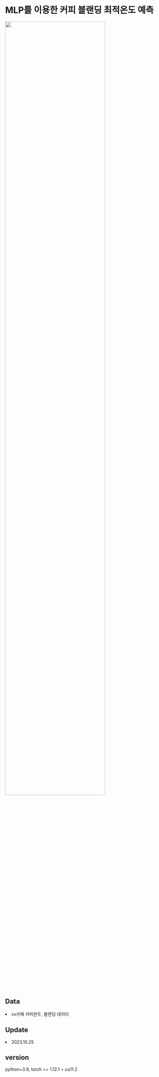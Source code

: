 <h1>MLP를 이용한 커피 블랜딩 최적온도 예측</h1>
<img src = https://github.com/now1256/Seminar/assets/94968792/99b10293-cd6a-446b-b0bf-1dc26888e385 width=80% height=auto>
<h2>Data</h2>
<li> xx카페 커피원두, 블렌딩 데이터 </li>
<h2>Update</h2>
<li> 2023.10.25 </li>
<h2>version</h2>
python=3.9, torch == 1.12.1 + cu11.2
